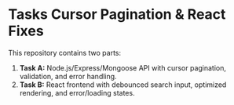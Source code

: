 # Tasks Cursor Pagination & React Fixes

This repository contains two parts:

1. **Task A:** Node.js/Express/Mongoose API with cursor pagination, validation, and error handling.
2. **Task B:** React frontend with debounced search input, optimized rendering, and error/loading states.

